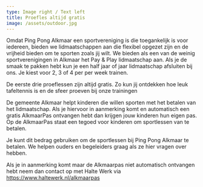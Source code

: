 ```yaml
---
type: Image right / Text left
title: Proefles altijd gratis
image: /assets/outdoor.jpg
---
```

Omdat Ping Pong Alkmaar een sportvereniging is die toegankelijk is voor iedereen, bieden we lidmaatschappen aan die flexibel opgezet zijn en de vrijheid bieden om te sporten zoals jij wilt. We bieden als een van de weinig sportverenigingen in Alkmaar het Pay & Play lidmaatschap aan. Als je de smaak te pakken hebt kun je een half jaar of jaar lidmaatschap afsluiten bij ons. Je kiest voor 2, 3 of 4 per per week trainen.

De eerste drie proeflessen zijn altijd gratis. Zo kun jij ontdekken hoe leuk tafeltennis is en de sfeer proeven bij onze trainingen

De gemeente Alkmaar helpt kinderen die willen sporten met het betalen van het lidmaatschap. Als je hiervoor in aanmerking komt en automatisch een gratis AlkmaarPas ontvangen hebt dan krijgen jouw kinderen hun eigen pas. Op de AlkmaarPas staat een tegoed voor kinderen om sportlessen van te betalen.

Je kunt dit bedrag gebruiken om de sportlessen bij Ping Pong Alkmaar te betalen. We helpen ouders en begeleiders graag als ze hier vragen over hebben.

Als je in aanmerking komt maar de Alkmaarpas niet automatisch ontvangen hebt neem dan contact op met Halte Werk via https://www.haltewerk.nl/alkmaarpas